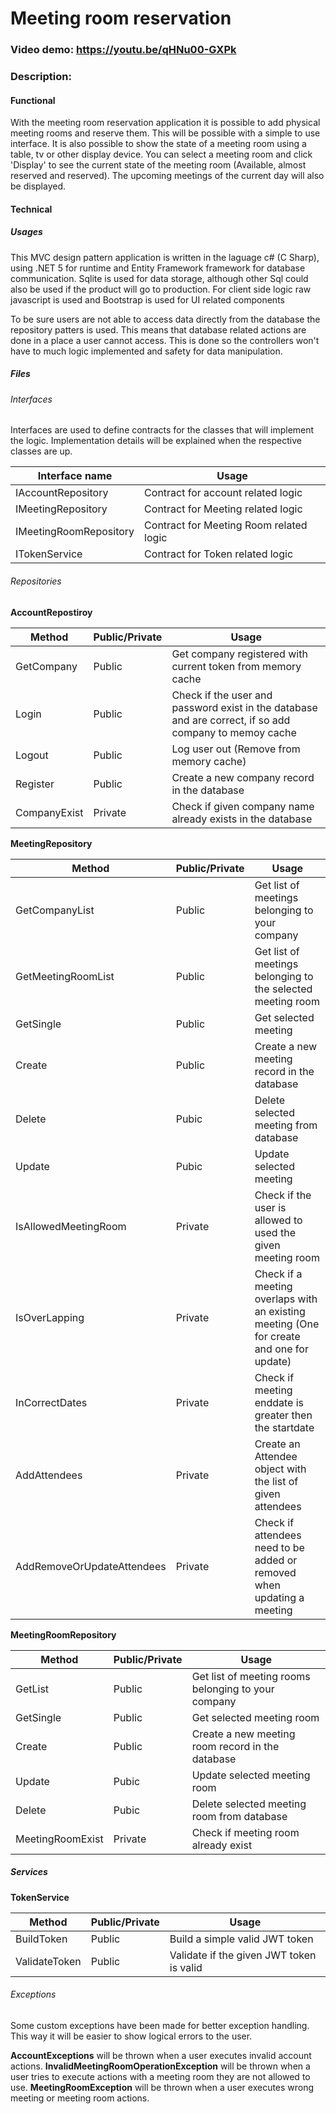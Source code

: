# Meeting room reservation

### Video demo: <https://youtu.be/qHNu00-GXPk>

### Description:

#### Functional

With the meeting room reservation application it is possible to add physical meeting rooms and reserve them. This will be possible with a simple to use interface. 
It is also possible to show the state of a meeting room using a table, tv or other display device. 
You can select a meeting room and click 'Display' to see the current state of the meeting room (Available, almost reserved and reserved). 
The upcoming meetings of the current day will also be displayed.

#### Technical 

##### Usages

This MVC design pattern application is written in the laguage c# (C Sharp), using .NET 5 for runtime and Entity Framework framework for database communication. 
Sqlite is used for data storage, although other Sql could also be used if the product will go to production.
For client side logic raw javascript is used and Bootstrap is used for UI related components

To be sure users are not able to access data directly from the database the repository patters is used. 
This means that database related actions are done in a place a user cannot access. 
This is done so the controllers won't have to much logic implemented and safety for data manipulation.

##### Files
###### Interfaces
Interfaces are used to define contracts for the classes that will implement the logic. Implementation details will be explained when the respective classes are up. 

| Interface name  | Usage |
| ------------- | ------------- |
| IAccountRepository  | Contract for account related logic  |
| IMeetingRepository  | Contract for Meeting related logic |
| IMeetingRoomRepository  | Contract for Meeting Room related logic |
| ITokenService  | Contract for Token related logic  |

###### Repositories
**AccountRepostiroy**

| Method | Public/Private | Usage |
| ------------- | ------------- | ------------- |
| GetCompany  | Public | Get company registered with current token from memory cache |
| Login  | Public | Check if the user and password exist in the database and are correct, if so add company to memoy cache |
| Logout  | Public | Log user out (Remove from memory cache) |
| Register | Public | Create a new company record in the database |
| CompanyExist | Private | Check if given company name already exists in the database |

**MeetingRepository**

| Method | Public/Private | Usage |
| ------------- | ------------- | ------------- |
| GetCompanyList  | Public | Get list of meetings belonging to your company |
| GetMeetingRoomList  | Public | Get list of meetings belonging to the selected meeting room |
| GetSingle  | Public | Get selected meeting |
| Create | Public | Create a new meeting record in the database |
| Delete | Pubic | Delete selected meeting from database |
| Update | Pubic | Update selected meeting |
| IsAllowedMeetingRoom | Private | Check if the user is allowed to used the given meeting room |
| IsOverLapping | Private | Check if a meeting overlaps with an existing meeting (One for create and one for update) |
| InCorrectDates | Private | Check if meeting enddate is greater then the startdate |
| AddAttendees | Private | Create an Attendee object with the list of given attendees |
| AddRemoveOrUpdateAttendees | Private | Check if attendees need to be added or removed when updating a meeting |

**MeetingRoomRepository**

| Method | Public/Private | Usage |
| ------------- | ------------- | ------------- |
| GetList  | Public | Get list of meeting rooms belonging to your company |
| GetSingle  | Public | Get selected meeting room |
| Create | Public | Create a new meeting room record in the database |
| Update | Pubic | Update selected meeting room |
| Delete | Pubic | Delete selected meeting room from database |
| MeetingRoomExist | Private | Check if meeting room already exist |

##### Services
**TokenService**

| Method | Public/Private | Usage |
| ------------- | ------------- | ------------- |
| BuildToken  | Public | Build a simple valid JWT token |
| ValidateToken  | Public | Validate if the given JWT token is valid |

###### Exceptions

Some custom exceptions have been made for better exception handling. This way it will be easier to show logical errors to the user.

**AccountExceptions** will be thrown when a user executes invalid account actions.
**InvalidMeetingRoomOperationException** will be thrown when a user tries to execute actions with a meeting room they are not allowed to use.
**MeetingRoomException** will be thrown when a user executes wrong meeting or meeting room actions.


